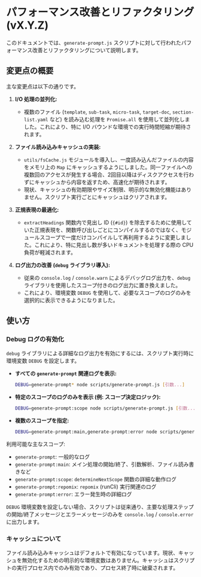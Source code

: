 # パフォーマンス改善とリファクタリング (vX.Y.Z)

このドキュメントでは、`generate-prompt.js` スクリプトに対して行われたパフォーマンス改善とリファクタリングについて説明します。

## 変更点の概要

主な変更点は以下の通りです。

1.  **I/O 処理の並列化:**
    *   複数のファイル (`template`, `sub-task`, `micro-task`, `target-doc`, `section-list.yaml` など) を読み込む処理を `Promise.all` を使用して並列化しました。これにより、特に I/O バウンドな環境での実行時間短縮が期待されます。

2.  **ファイル読み込みキャッシュの実装:**
    *   `utils/fsCache.js` モジュールを導入し、一度読み込んだファイルの内容をメモリ上の `Map` にキャッシュするようにしました。同一ファイルへの複数回のアクセスが発生する場合、2回目以降はディスクアクセスを行わずにキャッシュから内容を返すため、高速化が期待されます。
    *   現状、キャッシュの有効期限やサイズ制限、明示的な無効化機能はありません。スクリプト実行ごとにキャッシュはクリアされます。

3.  **正規表現の最適化:**
    *   `extractHeadings` 関数内で見出し ID (`{#id}`) を除去するために使用していた正規表現を、関数呼び出しごとにコンパイルするのではなく、モジュールスコープで一度だけコンパイルして再利用するように変更しました。これにより、特に見出し数が多いドキュメントを処理する際の CPU 負荷が軽減されます。

4.  **ログ出力の改善 (`debug` ライブラリ導入):**
    *   従来の `console.log` / `console.warn` によるデバッグログ出力を、`debug` ライブラリを使用したスコープ付きのログ出力に置き換えました。
    *   これにより、環境変数 `DEBUG` を使用して、必要なスコープのログのみを選択的に表示できるようになりました。

## 使い方

### Debug ログの有効化

`debug` ライブラリによる詳細なログ出力を有効にするには、スクリプト実行時に環境変数 `DEBUG` を設定します。

*   **すべての `generate-prompt` 関連ログを表示:**
    ```bash
    DEBUG=generate-prompt* node scripts/generate-prompt.js [引数...]
    ```
*   **特定のスコープのログのみを表示 (例: スコープ決定ロジック):**
    ```bash
    DEBUG=generate-prompt:scope node scripts/generate-prompt.js [引数...]
    ```
*   **複数のスコープを指定:**
    ```bash
    DEBUG=generate-prompt:main,generate-prompt:error node scripts/generate-prompt.js [引数...]
    ```

利用可能な主なスコープ:

*   `generate-prompt`: 一般的なログ
*   `generate-prompt:main`: メイン処理の開始/終了、引数解析、ファイル読み書きなど
*   `generate-prompt:scope`: `determineNextScope` 関数の詳細な動作ログ
*   `generate-prompt:repomix`: `repomix` (runCli) 実行関連のログ
*   `generate-prompt:error`: エラー発生時の詳細ログ

`DEBUG` 環境変数を設定しない場合、スクリプトは従来通り、主要な処理ステップの開始/終了メッセージとエラーメッセージのみを `console.log` / `console.error` に出力します。

### キャッシュについて

ファイル読み込みキャッシュはデフォルトで有効になっています。現状、キャッシュを無効化するための明示的な環境変数はありません。キャッシュはスクリプトの実行プロセス内でのみ有効であり、プロセス終了時に破棄されます。